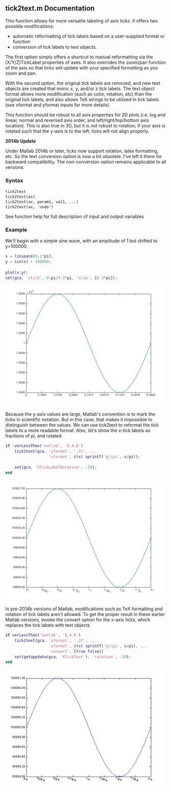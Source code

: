## tick2text.m Documentation

This function allows for more versatile labeling of axis ticks.  It
  offers two possible modifications: 
- automatic reformatting of tick
  labels based on a user-supplied format or function
- conversion of
  tick labels to text objects.
 
The first option simply offers a shortcut to manual reformatting via
  the [X/Y/Z]TickLabel properties of axes.  It also overrides the zoom/pan
  function of the axis so that ticks will update with your specified
  formatting as you zoom and pan.
 
  With the second option, the original tick labels are removed, and new
  text objects are created that mimic x, y, and/or z tick labels. The text
  object format allows more modification (such as color, rotation, etc)
  than the original tick labels, and also allows TeX strings to be utilized
  in tick labels (see xformat and yformat inputs for more details).

This function should be robust to all axis properties for 2D plots (i.e.
  log and linear, normal and reversed axis order, and left/right/top/bottom
  axis location).  This is also true in 3D, but it is not robust to
  rotation; if your axis is rotated such that the y-axis is to the left,
  ticks will not align properly.


**2014b Update**

Under Matlab 2014b or later, ticks now support rotation, latex
  formatting, etc.  So the text conversion option is now a bit obsolete.
  I've left it there for backward compatibility.  The non-conversion option
  remains applicable to all versions.

### Syntax

```
tick2text
tick2text(ax)
tick2text(ax, param1, val1, ...)
tick2text(ax, 'undo')
```
See function help for full description of input and output variables

### Example

 We'll begin with a simple sine wave, with an amplitude of 1 but shifted
 to y=100000.

```matlab
x = linspace(0,2*pi);
y = sin(x) + 100000;

plot(x,y);
set(gca, 'xtick', 0:pi/4:2*pi, 'xlim', [0 2*pi]);
```

![tick2text1](tick2text_readme_01.png)

 Because the y-axis values are large, Matlab's convention is to mark the
 ticks in scientific notation.  But in this case, that makes it impossible
 to distinguish between the values.  We can use tick2text to reformat the tick labels to a more readable format.  Also, let's show the x-tick
 labels as fractions of pi, and rotated.

```matlab
if ~verLessThan('matlab', '8.4.0')
    tick2text(gca, 'yformat', '.2f', ...
                   'xformat', @(x) sprintf('g\\pi', x/pi));

    set(gca, 'XTickLabelRotation', -20);
end
```
   
![tick2text2](tick2text_readme_02.png)        

 In pre-2014b versions of Matlab, modifications such as TeX formatting and
 rotation of tick labels aren't allowed.  To get the proper result in
 these earlier Matlab versions, invoke the convert option for the x-axis
 ticks, which replaces the tick labels with text objects.

```matlab
if verLessThan('matlab', '8.4.0')
    tick2text(gca, 'yformat', '.2f', ...
                   'xformat', @(x) sprintf('g\\pi', x/pi), ...
                   'convert', [true false])
    set(getappdata(gca, 'XTickText'), 'rotation', -20);
end
```
           
![tick2text2a](tick2text_readme_02a.png) 
